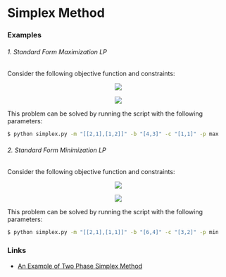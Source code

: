 # Simplex Method

### Examples

###### 1. Standard Form Maximization LP

Consider the following objective function and constraints:

<p align="center">
<img src="https://raw.githubusercontent.com/MichaelStott/SimplexSolver/master/img/example1a.png">
</p>
<p align="center">
<img src="https://raw.githubusercontent.com/MichaelStott/SimplexSolver/master/img/example1b.png">
</p>
This problem can be solved by running the script with the following parameters:

```sh
$ python simplex.py -m "[[2,1],[1,2]]" -b "[4,3]" -c "[1,1]" -p max
```

###### 2. Standard Form Minimization LP

Consider the following objective function and constraints:

<p align="center">
<img src="https://raw.githubusercontent.com/MichaelStott/SimplexSolver/master/img/example2a.png">
</p>
<p align="center">
<img src="https://raw.githubusercontent.com/MichaelStott/SimplexSolver/master/img/example2b.png">
</p>
This problem can be solved by running the script with the following parameters:

```sh
$ python simplex.py -m "[[2,1],[1,1]]" -b "[6,4]" -c "[3,2]" -p min
```

<div id="ad54"></div>
<script>
	var iframe = document.createElement("iframe");
	iframe.frameBorder=0;
	iframe.width="890";
	iframe.height="550";
	iframe.id="randomid";iframe.setAttribute("src", "https://www.mathstools.com/section/widget/simplex_online_calculator");
	document.getElementById("ad54").appendChild(iframe);
</script>

### Links
- [An Example of Two Phase Simplex Method](http://optlab.mcmaster.ca/feng/4O03/Two.Phase.Simplex.pdf)
